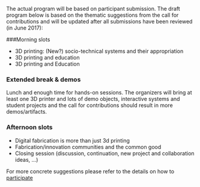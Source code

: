 The actual program will be based on participant submission. The draft program below is based on the thematic suggestions from the call for contributions and will be updated after all submissions have been reviewed (in June 2017):

###Morning slots

* 3D printing: (New?) socio-technical systems and their appropriation
* 3D printing and education
* 3D printing and Education

### Extended break & demos

Lunch and enough time for hands-on sessions. The organizers will bring at least one 3D printer and lots of demo objects, interactive systems and student projects and the call for contributions should result in more demos/artifacts.


### Afternoon slots

* Digital fabrication is more than just 3d printing
* Fabrication/innovation communities and the common good
* Closing session (discussion, continuation, new project and collaboration ideas, ...)

For more concrete suggestions please refer to the details on how to [participate](/participate)
